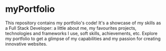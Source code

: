 # myPortfolio
This repository contains my portfolio's code! It's a showcase of my skills as a Full Stack Developer: a little about me, my favourites projects, technologies and frameworks I use, soft skills, achievements, etc. Explore my portfolio to get a glimpse of my capabilities and my passion for creating innovative websites.

